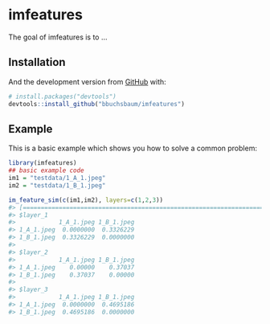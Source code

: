 
<!-- README.md is generated from README.Rmd. Please edit that file -->

# imfeatures

<!-- badges: start -->
<!-- badges: end -->

The goal of imfeatures is to …

## Installation

And the development version from [GitHub](https://github.com/) with:

``` r
# install.packages("devtools")
devtools::install_github("bbuchsbaum/imfeatures")
```

## Example

This is a basic example which shows you how to solve a common problem:

``` r
library(imfeatures)
## basic example code
im1 = "testdata/1_A_1.jpeg"
im2 = "testdata/1_B_1.jpeg"

im_feature_sim(c(im1,im2), layers=c(1,2,3))
#> [========================================================================================] 100%
#> $layer_1
#>            1_A_1.jpeg 1_B_1.jpeg
#> 1_A_1.jpeg  0.0000000  0.3326229
#> 1_B_1.jpeg  0.3326229  0.0000000
#> 
#> $layer_2
#>            1_A_1.jpeg 1_B_1.jpeg
#> 1_A_1.jpeg    0.00000    0.37037
#> 1_B_1.jpeg    0.37037    0.00000
#> 
#> $layer_3
#>            1_A_1.jpeg 1_B_1.jpeg
#> 1_A_1.jpeg  0.0000000  0.4695186
#> 1_B_1.jpeg  0.4695186  0.0000000
```
